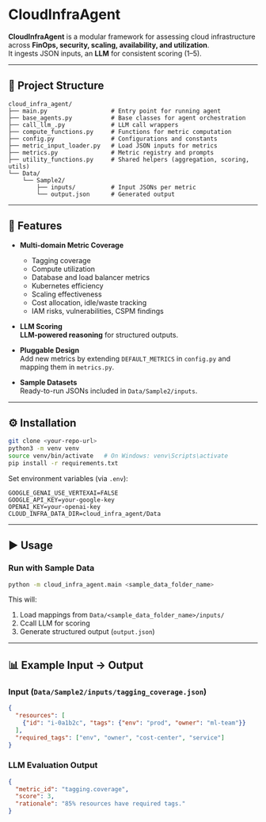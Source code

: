 # CloudInfraAgent

**CloudInfraAgent** is a modular framework for assessing cloud infrastructure across **FinOps, security, scaling, availability, and utilization**.  
It ingests JSON inputs, an **LLM** for consistent scoring (1–5).  


---

## 📂 Project Structure

```
cloud_infra_agent/
├── main.py                  # Entry point for running agent
├── base_agents.py           # Base classes for agent orchestration     
├── call_llm_.py             # LLM call wrappers
├── compute_functions.py     # Functions for metric computation
├── config.py                # Configurations and constants
├── metric_input_loader.py   # Load JSON inputs for metrics
├── metrics.py               # Metric registry and prompts
├── utility_functions.py     # Shared helpers (aggregation, scoring, utils)
└── Data/
    └── Sample2/
        ├── inputs/          # Input JSONs per metric
        └── output.json      # Generated output
```

---

## 🚀 Features

- **Multi-domain Metric Coverage**  
  - Tagging coverage  
  - Compute utilization  
  - Database and load balancer metrics  
  - Kubernetes efficiency  
  - Scaling effectiveness  
  - Cost allocation, idle/waste tracking  
  - IAM risks, vulnerabilities, CSPM findings  

- **LLM Scoring**  
  **LLM-powered reasoning** for structured outputs.

- **Pluggable Design**  
  Add new metrics by extending `DEFAULT_METRICS` in `config.py` and mapping them in `metrics.py`.

- **Sample Datasets**  
  Ready-to-run JSONs included in `Data/Sample2/inputs`.

---

## ⚙️ Installation

```bash
git clone <your-repo-url>
python3 -m venv venv
source venv/bin/activate   # On Windows: venv\Scripts\activate
pip install -r requirements.txt
```

Set environment variables (via `.env`):

```env
GOOGLE_GENAI_USE_VERTEXAI=FALSE
GOOGLE_API_KEY=your-google-key
OPENAI_KEY=your-openai-key
CLOUD_INFRA_DATA_DIR=cloud_infra_agent/Data
```

---

## ▶️ Usage

### Run with Sample Data

```bash
python -m cloud_infra_agent.main <sample_data_folder_name>
```

This will:
1. Load mappings from `Data/<sample_data_folder_name>/inputs/`
2. Ccall LLM for scoring
3. Generate structured output (`output.json`)


---

## 📊 Example Input → Output

### Input (`Data/Sample2/inputs/tagging_coverage.json`)

```json
{
  "resources": [
    {"id": "i-0a1b2c", "tags": {"env": "prod", "owner": "ml-team"}}
  ],
  "required_tags": ["env", "owner", "cost-center", "service"]
}
```

### LLM Evaluation Output

```json
{
  "metric_id": "tagging.coverage",
  "score": 3,
  "rationale": "85% resources have required tags."
}
```

